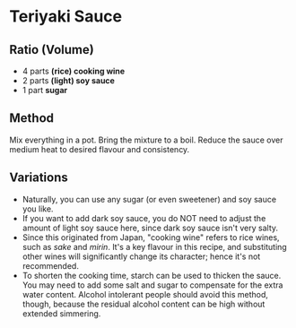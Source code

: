 # Teriyaki Sauce

## Ratio (Volume)

* 4 parts **(rice) cooking wine**
* 2 parts **(light) soy sauce**
* 1 part **sugar**

## Method

Mix everything in a pot. Bring the mixture to a boil. Reduce the sauce over medium heat to desired flavour and consistency.

## Variations

* Naturally, you can use any sugar (or even sweetener) and soy sauce you like.
* If you want to add dark soy sauce, you do NOT need to adjust the amount of light soy sauce here, since dark soy sauce isn't very salty.
* Since this originated from Japan, "cooking wine" refers to rice wines, such as *sake* and *mirin*. It's a key flavour in this recipe, and substituting other wines will significantly change its character; hence it's not recommended.
* To shorten the cooking time, starch can be used to thicken the sauce. You may need to add some salt and sugar to compensate for the extra water content. Alcohol intolerant people should avoid this method, though, because the residual alcohol content can be high without extended simmering.